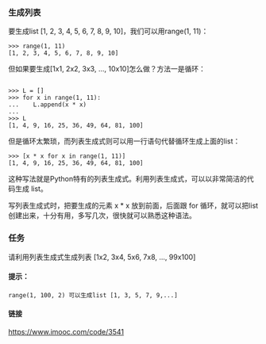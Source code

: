 ### 生成列表
要生成list [1, 2, 3, 4, 5, 6, 7, 8, 9, 10]，我们可以用range(1, 11)：

```
>>> range(1, 11)
[1, 2, 3, 4, 5, 6, 7, 8, 9, 10]

```

但如果要生成[1x1, 2x2, 3x3, ..., 10x10]怎么做？方法一是循环：

```

>>> L = []
>>> for x in range(1, 11):
...    L.append(x * x)
... 
>>> L
[1, 4, 9, 16, 25, 36, 49, 64, 81, 100]

```

但是循环太繁琐，而列表生成式则可以用一行语句代替循环生成上面的list：

```
>>> [x * x for x in range(1, 11)]
[1, 4, 9, 16, 25, 36, 49, 64, 81, 100]

```

这种写法就是Python特有的列表生成式。利用列表生成式，可以以非常简洁的代码生成 list。

写列表生成式时，把要生成的元素 x * x 放到前面，后面跟 for 循环，就可以把list创建出来，十分有用，多写几次，很快就可以熟悉这种语法。

### 任务

请利用列表生成式生成列表 [1x2, 3x4, 5x6, 7x8, ..., 99x100]

#### 提示：

```
range(1, 100, 2) 可以生成list [1, 3, 5, 7, 9,...]

```
#### 链接

https://www.imooc.com/code/3541


